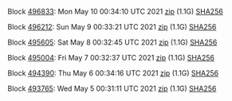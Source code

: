 Block [496833](https://testnet-insight.dashevo.org/insight/block/00000157a186fed10a9a14ae139bc5b7817fd8468cf9a0107123ed12635cdc2a): Mon May 10 00:34:10 UTC 2021 [zip](https://dash-bootstrap.ams3.digitaloceanspaces.com/testnet/2021-05-10/bootstrap.dat.zip) (1.1G) [SHA256](https://dash-bootstrap.ams3.digitaloceanspaces.com/testnet/2021-05-10/sha256.txt)

Block [496212](https://testnet-insight.dashevo.org/insight/block/000000e0ea8584892abc9802267f956c5afba28d3bf65c6a4db95e711a767a1f): Sun May  9 00:33:21 UTC 2021 [zip](https://dash-bootstrap.ams3.digitaloceanspaces.com/testnet/2021-05-09/bootstrap.dat.zip) (1.1G) [SHA256](https://dash-bootstrap.ams3.digitaloceanspaces.com/testnet/2021-05-09/sha256.txt)

Block [495605](https://testnet-insight.dashevo.org/insight/block/000000fb15adfa5d02c32579334c97c02f86004a4e88b14488b7bef361bfbed7): Sat May  8 00:32:45 UTC 2021 [zip](https://dash-bootstrap.ams3.digitaloceanspaces.com/testnet/2021-05-08/bootstrap.dat.zip) (1.1G) [SHA256](https://dash-bootstrap.ams3.digitaloceanspaces.com/testnet/2021-05-08/sha256.txt)

Block [495004](https://testnet-insight.dashevo.org/insight/block/0000010b4ccc18261c913f2f6439a81e7d4b0e6b1ef4f6d0cb3d65ee11c5cc34): Fri May  7 00:32:37 UTC 2021 [zip](https://dash-bootstrap.ams3.digitaloceanspaces.com/testnet/2021-05-07/bootstrap.dat.zip) (1.1G) [SHA256](https://dash-bootstrap.ams3.digitaloceanspaces.com/testnet/2021-05-07/sha256.txt)

Block [494390](https://testnet-insight.dashevo.org/insight/block/000000b484803b6ae262132d7325b669d0c14aacab2798874f1ce1da44d77be0): Thu May  6 00:34:16 UTC 2021 [zip](https://dash-bootstrap.ams3.digitaloceanspaces.com/testnet/2021-05-06/bootstrap.dat.zip) (1.1G) [SHA256](https://dash-bootstrap.ams3.digitaloceanspaces.com/testnet/2021-05-06/sha256.txt)

Block [493765](https://testnet-insight.dashevo.org/insight/block/000000f983722334893f52b43d544e4760e16ad8a61ba1dfee1c2276b45a7603): Wed May  5 00:31:11 UTC 2021 [zip](https://dash-bootstrap.ams3.digitaloceanspaces.com/testnet/2021-05-05/bootstrap.dat.zip) (1.1G) [SHA256](https://dash-bootstrap.ams3.digitaloceanspaces.com/testnet/2021-05-05/sha256.txt)
